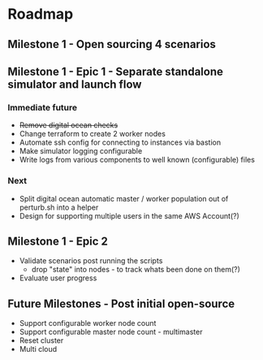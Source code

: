 # Roadmap

## Milestone 1 - Open sourcing 4 scenarios

## Milestone 1 - Epic 1 - Separate standalone simulator and launch flow

### Immediate future

- ~~Remove digital ocean checks~~
- Change terraform to create 2 worker nodes
- Automate ssh config for connecting to instances via bastion
- Make simulator logging configurable
- Write logs from various components to well known (configurable) files

### Next

- Split digital ocean automatic master / worker population out of perturb.sh into a helper
- Design for supporting multiple users in the same AWS Account(?)

## Milestone 1  - Epic 2
- Validate scenarios post running the scripts
  - drop "state" into nodes - to track whats been done on them(?)
- Evaluate user progress

## Future Milestones - Post initial open-source

- Support configurable worker node count
- Support configurable master node count - multimaster
- Reset cluster
- Multi cloud
